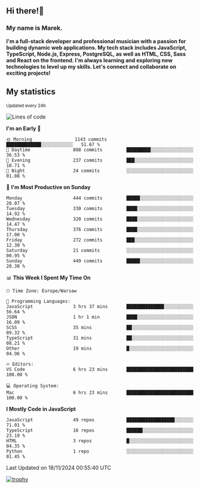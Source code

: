 ## Hi there!👋 ##
### My name is Marek. ###

**I'm a full-stack developer and professional musician with a passion for building dynamic web applications. My tech stack includes JavaScript, TypeScript, Node.js, Express, PostgreSQL, as well as HTML, CSS, Sass and React on the frontend. I'm always learning and exploring new technologies to level up my skills. Let's connect and collaborate on exciting projects!**

## My statistics ##
<sub>Updated every 24h</sub>
<!--START_SECTION:waka-->
![Lines of code](https://img.shields.io/badge/From%20Hello%20World%20I%27ve%20Written-43.7%20thousand%20lines%20of%20code-blue)

**I'm an Early 🐤** 

```text
🌞 Morning                1143 commits        █████████████░░░░░░░░░░░░   51.67 % 
🌆 Daytime                808 commits         █████████░░░░░░░░░░░░░░░░   36.53 % 
🌃 Evening                237 commits         ███░░░░░░░░░░░░░░░░░░░░░░   10.71 % 
🌙 Night                  24 commits          ░░░░░░░░░░░░░░░░░░░░░░░░░   01.08 % 
```
📅 **I'm Most Productive on Sunday** 

```text
Monday                   444 commits         █████░░░░░░░░░░░░░░░░░░░░   20.07 % 
Tuesday                  330 commits         ████░░░░░░░░░░░░░░░░░░░░░   14.92 % 
Wednesday                320 commits         ████░░░░░░░░░░░░░░░░░░░░░   14.47 % 
Thursday                 376 commits         ████░░░░░░░░░░░░░░░░░░░░░   17.00 % 
Friday                   272 commits         ███░░░░░░░░░░░░░░░░░░░░░░   12.30 % 
Saturday                 21 commits          ░░░░░░░░░░░░░░░░░░░░░░░░░   00.95 % 
Sunday                   449 commits         █████░░░░░░░░░░░░░░░░░░░░   20.30 % 
```


📊 **This Week I Spent My Time On** 

```text
🕑︎ Time Zone: Europe/Warsaw

💬 Programming Languages: 
JavaScript               3 hrs 37 mins       ██████████████░░░░░░░░░░░   56.64 % 
JSON                     1 hr 1 min          ████░░░░░░░░░░░░░░░░░░░░░   16.09 % 
SCSS                     35 mins             ██░░░░░░░░░░░░░░░░░░░░░░░   09.32 % 
TypeScript               31 mins             ██░░░░░░░░░░░░░░░░░░░░░░░   08.21 % 
Other                    19 mins             █░░░░░░░░░░░░░░░░░░░░░░░░   04.96 % 

🔥 Editors: 
VS Code                  6 hrs 23 mins       █████████████████████████   100.00 % 

💻 Operating System: 
Mac                      6 hrs 23 mins       █████████████████████████   100.00 % 
```

**I Mostly Code in JavaScript** 

```text
JavaScript               49 repos            ██████████████████░░░░░░░   71.01 % 
TypeScript               16 repos            ██████░░░░░░░░░░░░░░░░░░░   23.19 % 
HTML                     3 repos             █░░░░░░░░░░░░░░░░░░░░░░░░   04.35 % 
Python                   1 repo              ░░░░░░░░░░░░░░░░░░░░░░░░░   01.45 % 
```




 Last Updated on 18/11/2024 00:55:40 UTC
<!--END_SECTION:waka-->
[![trophy](https://github-profile-trophy.vercel.app/?username=ryo-ma&theme=onedark)](https://github.com/ryo-ma/github-profile-trophy)
<!--
**MarekSax/MarekSax** is a ✨ _special_ ✨ repository because its `README.md` (this file) appears on your GitHub profile.

Here are some ideas to get you started:

- 🔭 I’m currently working on ...
- 🌱 I’m currently learning ...
- 👯 I’m looking to collaborate on ...
- 🤔 I’m looking for help with ...
- 💬 Ask me about ...
- 📫 How to reach me: ...
- 😄 Pronouns: ...
- ⚡ Fun fact: ...
-->
